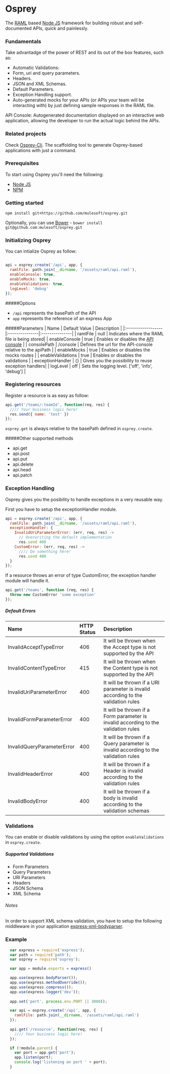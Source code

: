 Osprey
======

The [RAML](raml.org) based [Node JS](http://nodejs.org/) framework for building robust and self-documented APIs, quick and painlessly.

### Fundamentals
Take advantadge of the power of REST and its out of the box features, such as:
- Automatic Validations:
 - Form, uri and query parameters.
 - Headers.
 - JSON and XML Schemas.
- Default Parameters.
- Exception Handling support.
- Auto-generated mocks for your APIs (or APIs your team will be interacting with) by just defining sample responses in the RAML file.

API Console: Autogenerated documentation displayed on an interactive web application, allowing the developer to run the actual logic behind the APIs.

### Related projects
Check [Osprey-Cli](https://github.com/mulesoft/osprey-cli). The scaffolding tool to generate Osprey-based applications with just a command.

### Prerequisites

To start using Osprey you'll need the following:

* [Node JS](http://nodejs.org/)
* [NPM](https://npmjs.org/)

### Getting started

`npm install git+https://github.com/mulesoft/osprey.git`

Optionally, you can use [Bower](http://bower.io/) - `bower install git@github.com:mulesoft/osprey.git`

### Initializing Osprey
You can intialize Osprey as follow:
```javascript

api = osprey.create('/api', app, {
  ramlFile: path.join(__dirname, '/assets/raml/api.raml'),
  enableConsole: true,
  enableMocks: true,
  enableValidations: true,
  logLevel: 'debug'
});
```
#####Options
* `/api` represents the basePath of the API
* `app` represents the reference of an express App

#####Parameters
| Name         | Default Value  | Description  |
|:------------------|:---------------|:---------------|
| ramlFile          | null           | Indicates where the RAML file is being stored|
| enableConsole     | true           | Enables or disables the [API console](https://github.com/mulesoft/api-console) |
| consolePath       | /console       | Defines the url for the API-console relative to the apiPath |
| enableMocks       | true           | Enables or disables the mocks routes |
| enableValidations | true           | Enables or disables the validations |
| exceptionHandler  | {}             | Gives you the possibility to reuse exception handlers|
| logLevel          | off            | Sets the logging level. ['off', 'info', 'debug'] |

### Registering resources
Register a resource is as easy as follow:
```javascript
api.get('/teams/:teamId', function(req, res) {
  //// Your business logic here!
  res.send({ name: 'test' })
});
```

`osprey.get` is always relative to the basePath defined in `osprey.create`.

#####Other supported methods

* api.get
* api.post
* api.put
* api.delete
* api.head
* api.patch

### Exception Handling

Osprey gives you the posibility to handle exceptions in a very reusable way.

First you have to setup the exceptionHandler module.

```javascript
api = osprey.create('/api', app, {
  ramlFile: path.join(__dirname, '/assets/raml/api.raml'),
  exceptionHandler: {
    InvalidUriParameterError: (err, req, res) ->
      // Overwriting the default implementation
      res.send 400
    CustomError: (err, req, res) ->
      //// Do something here!
      res.send 400
  }
});
```

If a resource throws an error of type CustomError, the exception handler module will handle it.

```javascript
api.get('/teams', function (req, res) {
  throw new CustomError 'some exception'
});
```
##### Default Errors
| Name                       | HTTP Status| Description  |
|:---------------------------|:----|:---------------|
| InvalidAcceptTypeError     | 406 | It will be thrown when the Accept type is not supported by the API |
| InvalidContentTypeError    | 415 | It will be thrown when the Content type is not supported by the API |
| InvalidUriParameterError   | 400 | It will be thrown if a URI parameter is invalid according to the validation rules |
| InvalidFormParameterError  | 400 | It will be thrown if a Form parameter is invalid according to the validation rules |
| InvalidQueryParameterError | 400 | It will be thrown if a Query parameter is invalid according to the validation rules |
| InvalidHeaderError         | 400 | It will be thrown if a Header is invalid according to the validation rules |
| InvalidBodyError           | 400 | It will be thrown if a body is invalid according to the validation schemas |

### Validations

You can enable or disable validations by using the option `enableValidations` in `osprey.create`. 

##### Supported Validations

* Form Parameters
* Query Parameters
* URI Parameters
* Headers
* JSON Schema
* XML Schema

###### Notes

In order to support XML schema validation, you have to setup the following middleware in your application
[express-xml-bodyparser](https://www.npmjs.org/package/express-xml-bodyparser).

### Example
```javascript
  var express = require('express');
  var path = require('path');
  var osprey = require('osprey');

  var app = module.exports = express()

  app.use(express.bodyParser());
  app.use(express.methodOverride());
  app.use(express.compress());
  app.use(express.logger('dev'));
  
  app.set('port', process.env.PORT || 3000));

  var api = osprey.create('/api', app, {
    ramlFile: path.join(__dirname, '/assets/raml/api.raml')
  });
  
  api.get('/resource', function(req, res) {
    //// Your business logic here!
  });

  if (!module.parent) {
    var port = app.get('port');
    app.listen(port);
    console.log('listening on port ' + port);
  }
```
